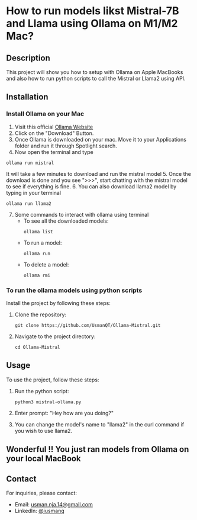 # How to run models likst Mistral-7B and Llama using Ollama on M1/M2 Mac?


## Description
This project will show you how to setup with Ollama on Apple MacBooks and also how to run python scripts to call the Mistral or Llama2 using API.

## Installation

### Install Ollama on your Mac

1. Visit this official [Ollama Website](https://ollama.com/blog)
2. Click on the "Download" Button.
3. Once Ollama is downloaded on your mac. Move it to your Applications folder and run it through Spotlight search.
4. Now open the terminal and type 
```
ollama run mistral
```
It will take a few minutes to download and run the mistral model
5. Once the download is done and you see ">>>", start chatting with the mistral model to see if everything is fine.
6. You can also download llama2 model by typing in your terminal
```
ollama run llama2
```
7. Some commands to interact with ollama using terminal
    - To see all the downloaded models: 
        ```
        ollama list
        ```
    - To run a model:
        ```
        ollama run
        ```
    - To delete a model:
        ```
        ollama rmi
        ```

### To run the ollama models using python scripts

Install the project by following these steps: 
1. Clone the repository: 
    ```
    git clone https://github.com/UsmanQT/Ollama-Mistral.git
    ```
2. Navigate to the project directory:
    ```
    cd Ollama-Mistral
    ```
## Usage
To use the project, follow these steps:
1. Run the python script:
    ```
    python3 mistral-ollama.py
    ```
2. Enter prompt: "Hey how are you doing?"

3. You can change the model's name to "llama2" in the curl command if you wish to use llama2.

## Wonderful !! You just ran models from Ollama on your local MacBook

## Contact
For inquiries, please contact:
- Email: usman.nja.14@gmail.com
- LinkedIn: [@iusmanq](https://www.linkedin.com/in/iusmanq/)

